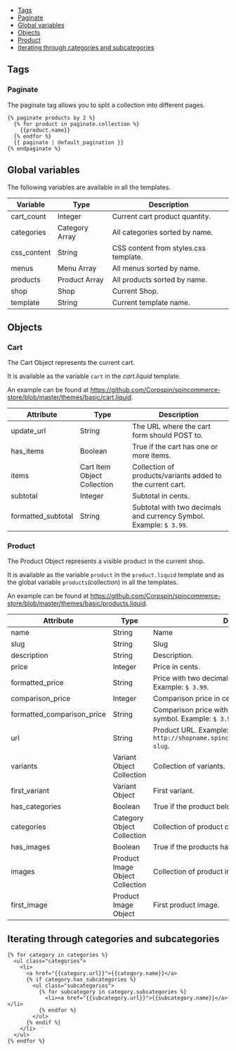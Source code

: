 - [Tags](#tags)
 - [Paginate](#paginate)
- [Global variables](#global-variables)
- [Objects](#objects)
 - [Product](#product)
- [Iterating through categories and subcategories](##iterating-through-categories-and-subcategories)


## Tags 

### Paginate

The paginate tag allows you to split a collection into different pages.

```liquid
{% paginate products by 2 %}
  {% for product in paginate.collection %}
    {{product.name}}
  {% endfor %}
  {{ paginate | default_pagination }}
{% endpaginate %}
```

## Global variables

The following variables are available in all the templates.

|Variable|Type|Description|
|---|---|---|
|cart_count|Integer|Current cart product quantity.|
|categories|Category Array|All categories sorted by name.|
|css_content|String|CSS content from styles.css template.|
|menus|Menu Array|All menus sorted by name.|
|products|Product Array|All products sorted by name.|
|shop|Shop|Current Shop.|
|template|String|Current template name.|

## Objects

### Cart

The Cart Object represents the current cart. 

It is available as the variable `cart` in the *cart.liquid* template.

An example can be found at <https://github.com/Corpspin/spincommerce-store/blob/master/themes/basic/cart.liquid>.


|Attribute|Type|Description
|---|---|---|
|update_url|String|The URL where the cart form should POST to.|
|has_items|Boolean|True if the cart has one or more items.|
|items|Cart Item Object Collection|Collection of products/variants added to the current cart.|
|subtotal|Integer|Subtotal in cents.|
|formatted_subtotal|String|Subtotal with two decimals and currency Symbol. Example: `$ 3.99`.|


### Product

The Product Object represents a visible product in the current shop.

It is available as the variable `product` in the `product.liquid` template and as the global variable `products`(collection) in all the templates.

An example can be found at <https://github.com/Corpspin/spincommerce-store/blob/master/themes/basic/products.liquid>.

|Attribute|Type|Description
|---|---|---|
|name|String|Name|
|slug|String|Slug|
|description|String|Description.|
|price|Integer|Price in cents.|
|formatted_price|String|Price with two decimals and currency symbol. Example: `$ 3.99`.|
|comparison_price|Integer|Comparison price in cents.|
|formatted_comparison_price|String|Comparison price with two decimals and currency symbol. Example: `$ 3.99`.|
|url|String|Product URL. Example: `http://shopname.spincommerce.com/products/product-slug`.|
|variants|Variant Object Collection|Collection of variants.|
|first_variant|Variant Object|First variant.|
|has_categories|Boolean|True if the product belongs to one or more categories.|
|categories|Category Object Collection|Collection of product categories sorted by name.|
|has_images|Boolean|True if the products has one or more images.|
|images|Product Image Object Collection|Collection of product images.|
|first_image|Product Image Object|First product image.|

## Iterating through categories and subcategories

```liquid
{% for category in categories %}
  <ul class="categories">
    <li>
      <a href="{{category.url}}">{{category.name}}</a>
      {% if category.has_subcategories %}
        <ul class="subcategories">
          {% for subcategory in category.subcategories %}
            <li><a href="{{subcategory.url}}">{{subcategory.name}}</a></li>
          {% endfor %}
        </ul>
      {% endif %}
    </li>
  </ul>
{% endfor %}
```
